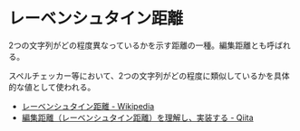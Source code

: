 # レーベンシュタイン距離

2つの文字列がどの程度異なっているかを示す距離の一種。編集距離とも呼ばれる。

スペルチェッカー等において、2つの文字列がどの程度に類似しているかを具体的な値として使われる。

- [レーベンシュタイン距離 - Wikipedia](https://ja.wikipedia.org/wiki/%E3%83%AC%E3%83%BC%E3%83%99%E3%83%B3%E3%82%B7%E3%83%A5%E3%82%BF%E3%82%A4%E3%83%B3%E8%B7%9D%E9%9B%A2)
- [編集距離（レーベンシュタイン距離）を理解し、実装する - Qiita](https://qiita.com/tanuk1647/items/5a591da10e2ea5bedef6)
